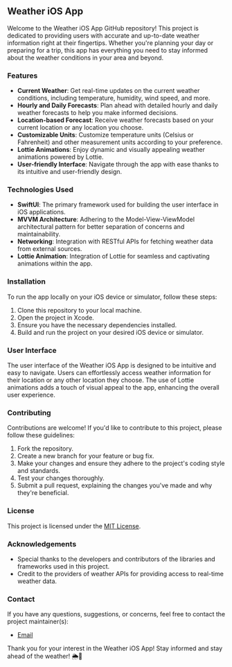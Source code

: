 ## Weather iOS App

Welcome to the Weather iOS App GitHub repository! This project is dedicated to providing users with accurate and up-to-date weather information right at their fingertips. Whether you're planning your day or preparing for a trip, this app has everything you need to stay informed about the weather conditions in your area and beyond.

### Features
- **Current Weather**: Get real-time updates on the current weather conditions, including temperature, humidity, wind speed, and more.
- **Hourly and Daily Forecasts**: Plan ahead with detailed hourly and daily weather forecasts to help you make informed decisions.
- **Location-based Forecast**: Receive weather forecasts based on your current location or any location you choose.
- **Customizable Units**: Customize temperature units (Celsius or Fahrenheit) and other measurement units according to your preference.
- **Lottie Animations**: Enjoy dynamic and visually appealing weather animations powered by Lottie.
- **User-friendly Interface**: Navigate through the app with ease thanks to its intuitive and user-friendly design.

### Technologies Used
- **SwiftUI**: The primary framework used for building the user interface in iOS applications.
- **MVVM Architecture**: Adhering to the Model-View-ViewModel architectural pattern for better separation of concerns and maintainability.
- **Networking**: Integration with RESTful APIs for fetching weather data from external sources.
- **Lottie Animation**: Integration of Lottie for seamless and captivating animations within the app.

### Installation
To run the app locally on your iOS device or simulator, follow these steps:
1. Clone this repository to your local machine.
2. Open the project in Xcode.
3. Ensure you have the necessary dependencies installed.
4. Build and run the project on your desired iOS device or simulator.

### User Interface
The user interface of the Weather iOS App is designed to be intuitive and easy to navigate. Users can effortlessly access weather information for their location or any other location they choose. The use of Lottie animations adds a touch of visual appeal to the app, enhancing the overall user experience.

### Contributing
Contributions are welcome! If you'd like to contribute to this project, please follow these guidelines:
1. Fork the repository.
2. Create a new branch for your feature or bug fix.
3. Make your changes and ensure they adhere to the project's coding style and standards.
4. Test your changes thoroughly.
5. Submit a pull request, explaining the changes you've made and why they're beneficial.

### License
This project is licensed under the [MIT License](LICENSE).

### Acknowledgements
- Special thanks to the developers and contributors of the libraries and frameworks used in this project.
- Credit to the providers of weather APIs for providing access to real-time weather data.

### Contact
If you have any questions, suggestions, or concerns, feel free to contact the project maintainer(s):
- [Email](mailto:mahima16rao@gmail.com)

Thank you for your interest in the Weather iOS App! Stay informed and stay ahead of the weather! 🌦️📱
